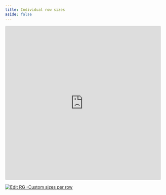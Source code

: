 ```yaml
---
title: Individual row sizes
aside: false
---
```


<ClientOnly>
<iframe src="https://codesandbox.io/embed/yc77yn?view=preview&module=%2Fsrc%2Findex.ts&hidenavigation=1"
     style="width:100%; height: 500px; border:0; border-radius: 4px; overflow:hidden;"
     title="RG - Custom sizes per row"
     allow="accelerometer; ambient-light-sensor; camera; encrypted-media; geolocation; gyroscope; hid; microphone; midi; payment; usb; vr; xr-spatial-tracking"
     sandbox="allow-forms allow-modals allow-popups allow-presentation allow-same-origin allow-scripts"
   ></iframe>
</ClientOnly>

[![Edit RG -Custom sizes per row](https://codesandbox.io/static/img/play-codesandbox.svg)](https://codesandbox.io/p/sandbox/rg-quick-overview-forked-yc77yn?file=%2Fsrc%2Findex.ts%3A22%2C13)
